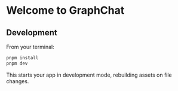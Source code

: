 # Welcome to GraphChat

## Development

From your terminal:

```sh
pnpm install
pnpm dev
```

This starts your app in development mode, rebuilding assets on file changes.
